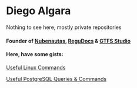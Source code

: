 # Diego Algara

Nothing to see here, mostly private repositories

#### Founder of [Nubenautas](https://nubenautas.com/), [ReguDocs](https://regudocs.com/) & [GTFS Studio](https://gtfs.studio)

#### Here, have some gists:
[Useful Linux Commands](https://gist.github.com/mencargo/c5e8c296a4e5492cdfb8c08774aed798)

[Useful PostgreSQL Queries & Commands](https://gist.github.com/mencargo/79447185034ebabcb49087008fbdc266)
